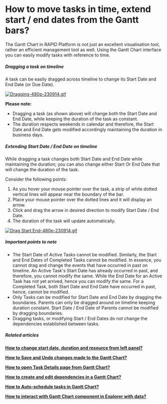 # How to move tasks in time, extend start / end dates from the Gantt bars?

The Gantt Chart in RAPID Platform is not just an excellent visualisation tool, rather an efficient management tool as well. Using the Gantt Chart interface you can easily modify tasks with reference to time.

##### **Dragging a task on timeline**

A task can be easily dragged across timeline to change its Start Date and End Date (or Due Date).

[![Dragging-480p-230914.gif](https://docs.rapidplatform.com/uploads/images/gallery/2023-09/7N3DzoiYMFnF2dzA-dragging-480p-230914.gif)](https://docs.rapidplatform.com/uploads/images/gallery/2023-09/7N3DzoiYMFnF2dzA-dragging-480p-230914.gif)

**Please note:**

- Dragging a task (as shown above) will change both the Start Date and End Date, while keeping the duration of the task as constant.
- The duration respects weekends in calendar and therefore, the Start Date and End Date gets modified accordingly maintaining the duration in business days.

##### **Extending Start Date / End Date on timeline**

While dragging a task changes both Start Date and End Date while maintaining the duration; you can also change either Start Or End Date that will change the duration of the task.

Consider the following points:

1. As you hover your mouse pointer over the task, a strip of white dotted vertical lines will appear near the boundary of the bar.
2. Place your mouse pointer over the dotted lines and it will display an arrow.
3. Click and drag the arrow in desired direction to modify Start Date / End Date.
4. The duration of the task will update automatically.

[![Drag Start End-480p-230914.gif](https://docs.rapidplatform.com/uploads/images/gallery/2023-09/zRG3i4nhnatLaJyQ-drag-start-end-480p-230914.gif)](https://docs.rapidplatform.com/uploads/images/gallery/2023-09/zRG3i4nhnatLaJyQ-drag-start-end-480p-230914.gif)

##### **Important points to note**

- The Start Date of Active Tasks cannot be modified. Similarly, the Start and End Dates of Completed Tasks cannot be modified. In essence, you cannot drag and change the events that have occurred in past on timeline. An Active Task's Start Date has already occurred in past, and therefore, you cannot modify the same. While the End Date for an Active Task has not yet arrived, hence you can modify the same. For a Completed Task, both Start Date and End Date have occurred in past, hence, cannot be modified.
- Only Tasks can be modified for Start Date and End Date by dragging the boundaries. Parents can only be dragged around on timeline keeping duration constant. Start Date / End Date of Parents cannot be modified by dragging boundaries.
- Dragging tasks, or modifying Start / End Dates do not change the dependencies established between tasks.

##### **Related articles**

**[How to change start date, duration and resource from left panel?](https://docs.rapidplatform.com/books/experiences-oxn/page/how-to-change-start-date-duration-and-resource-from-left-panel "How to change start date, duration and resource from left panel?")**

**[How to Save and Undo changes made to the Gantt Chart?](https://docs.rapidplatform.com/books/experiences-oxn/page/how-to-save-undo-changes-to-a-gantt-chart "How to Save / Undo changes to a Gantt Chart?")**

**[How to open Task Details page from Gantt Chart?](https://docs.rapidplatform.com/books/experiences-oxn/page/how-to-open-task-item-profiles-from-gantt-chart "How to open task item profiles from Gantt Chart?")**

**[How to create and edit dependencies in a Gantt Chart?](https://docs.rapidplatform.com/books/experiences-oxn/page/how-to-create-and-edit-dependencies-in-a-gantt-chart "How to create and edit dependencies in a Gantt Chart?")**

**[How to Auto-schedule tasks in Gantt Chart?](https://docs.rapidplatform.com/books/experiences-oxn/page/how-to-auto-schedule-tasks-in-gantt-chart "How to Auto-schedule tasks in Gantt Chart?")**

**[How to interact with Gantt Chart component in Explorer with data?](https://docs.rapidplatform.com/books/experiences-oxn/page/how-to-interact-with-a-gantt-chart "How to interact with a Gantt Chart?")**